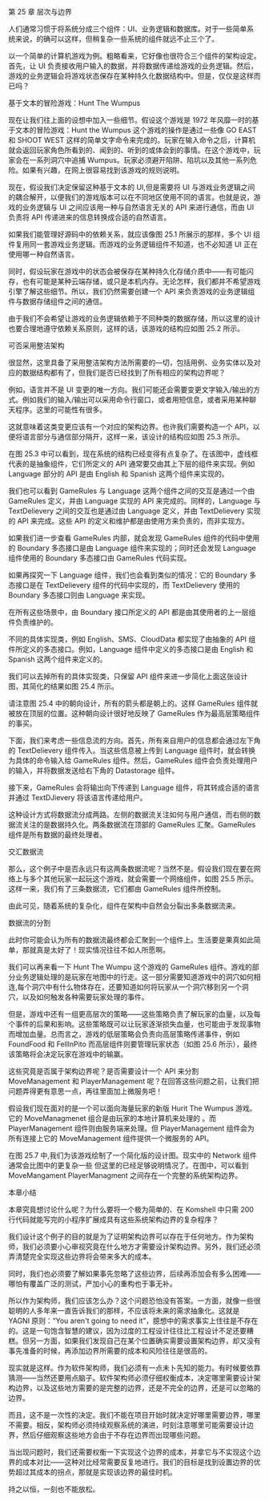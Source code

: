 第 25 章 层次与边界

人们通常习惯于将系统分成三个组件：UI、业务逻辑和数据库。对于一些简单系统来说，的确可以这样，但稍复杂一些系统的组件就远不止三个了。

以一个简单的计算机游戏为例。粗略看来，它好像也很符合三个组件的架构设定。首先，让 UI 负责接收用户输入的数据，并将数据传递给游戏的业务逻辑。然后，游戏的业务逻辑会将游戏状态保存在某种持久化数据结构中。但是，仅仅是这样而已吗？

基于文本的冒险游戏：Hunt The Wumpus

现在让我们往上面的设想中加入一些细节。假设这个游戏是 1972 年风靡一时的基于文本的冒险游戏：Hunt the Wumpus 这个游戏的操作是通过一些像 GO EAST 和 SHOOT WEST 这样的简单文字命令来完成的。玩家在输入命令之后，计算机就会返回玩家角色所看到的、闻到的、听到的或体会到的事情。在这个游戏中，玩家会在一系列洞穴中追捕 Wumpus。玩家必须避开陷阱、陷坑以及其他一系列危险。如果有兴趣，在网上很容易找到该游戏的规则说明。

现在，假设我们决定保留这种基于文本的 UI,但是需要将 UI 与游戏业务逻辑之间的耦合解开，以便我们的游戏版本可以在不同地区使用不同的语言。也就是说，游戏的业务逻辑与 UI 之间应该用一种与自然语言无关的 API 来进行通信，而由 UI 负责将 API 传递进来的信息转换成合适的自然语言。

如果我们能管理好源码中的依赖关系，就应该像图 25.1 所展示的那样，多个 UI 组件复用同一套游戏业务逻辑。而游戏的业务逻辑组件不知道，也不必知道 UI 正在使用哪一种自然语言。

同时，假设玩家在游戏中的状态会被保存在某种持久化存储介质中——有可能闪存，也有可能是某种云端存储，或只是本机内存。无论怎样，我们都并不希望游戏引擎了解这些细节。所以，我们仍然需要创建一个 API 来负责游戏的业务逻辑组件与数据存储组件之间的通信。

由于我们不会希望让游戏的业务逻辑依赖于不同种类的数据存储，所以这里的设计也要合理地遵守依赖关系原则，这样的话，该游戏的结构应如图 25.2 所示。

可否采用整洁架构

很显然，这里具备了采用整洁架构方法所需要的—切，包括用例、业务实体以及对应的数据结构都有了，但我们是否已经找到了所有相应的架构边界呢？

例如，语言并不是 UI 变更的唯一方向。我们可能还会需要变更文字输入/输出的方式。例如我们的输入/输出可以采用命令行窗口，或者用短信息，或者采用某种聊天程序。这里的可能性有很多。

这就意味着这类变更应该有一个对应的架构边界。也许我们需要构造一个 API，以便将语言部分与通信部分隔开，这样一来，该设计的结构应如图 25.3 所示。

在图 25.3 中可以看到，现在系统的结构已经变得有点复杂了。在该图中，虚线框代表的是抽象组件，它们所定义的 API 通常要交由其上下层的组件来实现。例如 Language 部分的 API 是由 English 和 Spanish 这两个组件来实现的。

我们也可以看到 GameRules 与 Language 这两个组件之间的交互是通过一个由 GameRules 定义，并由 Language 实现的 API 来完成的。同样的，Language 与 TextDelievery 之间的交互也是通过由 Language 定义，并由 TextDelievery 实现的 API 来完成。这些 API 的定义和维护都是由使用方来负责的，而非实现方。

如果我们进一步查看 GameRules 内部，就会发现 GameRules 组件的代码中使用的 Boundary 多态接口是由 Language 组件来实现的；同时还会发现 Language 组件使用的 Boundary 多态接口由 GameRules 代码实现。

如果再探究一下 Language 组件，我们也会看到类似的情况：它的 Boundary 多态接口是在 TextDelievery 组件的代码中实现的，而 TextDelievery 使用的 Boundary 多态接口则由 Language 来实现。

在所有这些场景中，由 Boundary 接口所定义的 API 都是由其使用者的上一层组件负责维护的。

不同的具体实现类，例如 English、SMS、CloudData 都实现了由抽象的 API 组件所定义的多态接口。例如，Language 组件中定义的多态接口是由 English 和 Spanish 这两个组件来定义的。

我们可以去掉所有的具体实现类，只保留 API 组件来进一步简化上面这张设计图，其简化的结果如图 25.4 所示。

请注意图 25.4 中的朝向设计，所有的箭头都是朝上的。这样 GameRules 组件就被放在顶层的位置。这种朝向设计很好地反映了 GameRules 作为最高层策略组件的事买。

下面，我们来考虑一些信息流的方向。首先，所有来自用户的信息都会通过左下角的 TextDelievery 组件传入。当这些信息被上传到 Language 组件时，就会转换为具体的命令输入给 GameRules 组件。然后，GameRules 组件会负责处理用户的输入，并将数据发送给右下角的 Datastorage 组件。

接下来，GameRules 会将输出向下传递到 Language 组件，将其转成合适的语言并通过 TextDJievery 将该语言传递给用户。

这种设计方式将数据流分成两路。左侧的数据流关注如何与用户通信，而右侧的数据流关注的是数据持久化。两条数据流在顶部的 GameRules 汇聚。GameRules 组件是所有数据的最终处理者。

交汇数据流

那么，这个例子中是否永远只有这两条数据流呢？当然不是。假设我们现在要在网络上与多个其他玩家一起玩这个游戏，就会需要一个网络组件，如图 25.5 所示。这样一来，我们有了三条数据流，它们都由 GameRules 组件所控制。

由此可见，随着系统的复杂化，组件在架构中自然会分裂出多条数据流来。

数据流的分割

此时你可能会认为所有的数据流最终都会汇聚到一个组件上。生活要是果真如此简单，那就真是太好了！现实情况往往不如人所愿啊。

我们可以再来看一下 Hunt The Wumpu 这个游戏的 GameRules 组件。游戏的部分业务逻辑处理的是玩家在地图中的行走。这一部分需要知道游戏中的洞穴如何相连,每个洞穴中有什么物体存在，还要知道如何将玩家从一个洞穴移到另一个洞穴，以及如何触发各种需要玩家处理的事件。

但是，游戏中还有一组更高层次的策略——这些策略负责了解玩家的血量，以及每个事件的后果和影响。这些策略既可以让玩家逐渐损失血量，也可能由于发现事物而增加血量。总而言之，游戏的低层策略会负责向高层策略传递事件，例如 FoundFood 和 FelllnPito 而高层组件则要管理玩家状态（如图 25.6 所示），最终该策略将会决定玩家在游戏中的输赢。

这些究竟是否属于架构边界呢？是否需要设计一个 API 来分割 MoveManagement 和 PlayerManagement 呢？在回答这些问题之前，让我们把问题弄得更有意思一点，再往里面加上微服务吧！

假设我们现在面对的是一个可以面向海量玩家的新版 Hurit The Wumpus 游戏。它的 MoveManagmenet 组合是由玩家的本地计算机来处理的 。而 PlayerManagement 组件则由服务端来处理。但 PlayerManagement 组件会为所有连接上它的 MoveManagement 组件提供一个微服务的 API。

在图 25.7 中,我们为该游戏绘制了一个简化版的设计图。现实中的 Network 组件通常会比图中的更复杂一些 但这里的已经足够说明情况了。在图中，可以看到 MoveMangament PlayerManagment 之间存在一个完整的系统架构边界。

本章小结

本章究竟想讨论什么呢？为什么要将一个极为简单的、在 Komshell 中只需 200 行代码就能写完的小程序扩展成具有这些系统架构边界的复杂程序？

我们设计这个例子的目的就是为了证明架构边界可以存在于任何地方。作为架构师，我们必须要小心审视究竟在什么地方才需要设计架构边界。另外，我们还必须弄清楚完全实现这些边界将会带来多大的成本。

同时，我们也必须要了解如果事先忽略了这些边界，后续再添加会有多么困难——哪怕有覆盖广泛的测试，严加小心的重构也于事无补。

所以作为架构师，我们应该怎么办？这个问题恐怕没有答案。一方面，就像一些很聪明的人多年来一直告诉我们的那样，不应该将未来的需求抽象化。这就是 YAGNI 原则：“You aren't going to need it”，臆想中的需求事实上住往是不存在的。这是一句饱含智慧的建议，因为过度的工程设计往往比工程设计不足还要糟糕。但另一方面，如果我们发现自己在某个位置确实需要设置架构边界，却又没有事先准备的时候，再添加边界所需要的成本和风险往往是很高的。

现实就是这样。作为软件架构师，我们必须有一点未卜先知的能力。有时候要依靠猜测——当然还要用点脑子。软件架构师必须仔细权衡成本，决定哪里需要设计架构边界，以及这些地方需要的是完整的边界，还是不完全的边界，还是可以忽略的边界。

而且，这不是一次性的决定。我们不能在项目开始时就决定好哪里需要边界，哪里不需要。相反，架构师必须持续观察系统的演进，时刻注意哪里可能需要设计边界，然后仔细观察这些地方会由于不存在边界而出现哪些问题。

当出现问题时，我们还需要权衡一下实现这个边界的成本，并拿它与不实现这个边界的成本对比——这种对比经常需要反复地进行。我们的目标是找到设置边界的优势超过其成本的拐点，那就是实现该边界的最佳时机。

持之以恒，一刻也不能放松。
